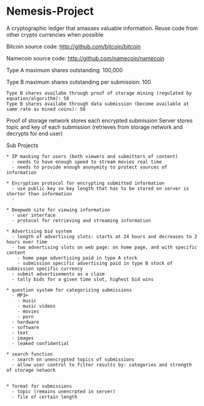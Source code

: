 Nemesis-Project
===============

A cryptographic ledger that amasses valuable information.  Reuse code from other crypto currencies when possible

Bitcoin source code:
http://github.com/bitcoin/bitcoin

Namecoin source code:
http://github.com/namecoin/namecoin

Type A maximum shares outstanding: 100,000

Type B maximum shares outstanding per submission: 100

    Type B shares availabe through proof of storage mining (regulated by equation/algorithm): 50
    Type B shares availabe through data submission (become available at same rate as mined coins): 50
    
Proof of storage network stores each encrypted submission
Server stores topic and key of each submission (retrieves from storage network and decrypts for end user)

  Sub Projects
  
  
    * IP masking for users (both viewers and submitters of content)
      - needs to have enough speed to stream movies real time
      - needs to provide enough anonymity to protect sources of information
    
    * Encryption protocol for encrypting submitted information
      - use public key so key length that has to be stored on server is shorter than information
      - 
      
    * Deepweb site for viewing information
      - user interface
      - protocol for retrieving and streaming information
    
    * Advertising bid system
      - length of advertising slots: starts at 24 hours and decreases to 2 hours over time
      - two advertising slots on web page: on home page, and with specific content
        - home page advertising paid in type A stock
        - submission specific advertising paid in type B stock of submission specific currency
      - submit advertisements as a claim
      - tally bids for a given time slot, highest bid wins
    
    * question system for categorizing submissions
      - MP3+
        - music
        - music videos
        - movies
        - porn
      - hardware
      - software
      - text
      - images
      - leaked confidential
      
    * search function
      - search on unencrypted topics of submissions
      - allow user control to filter results by: categories and strength of storage network


    * format for submissions
      - topic (remains unencrpted in server)
      - file of certain length

